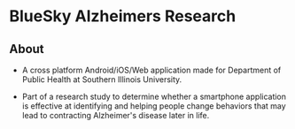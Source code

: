 # BlueSky Alzheimers Research

## About

* A cross platform Android/iOS/Web application made for Department of Public Health at Southern Illinois University. 

* Part of a research study to determine whether a smartphone application is effective at identifying and helping people change behaviors that may lead to contracting Alzheimer's disease later in life.
